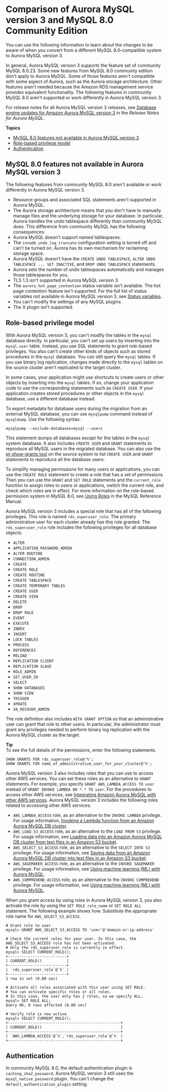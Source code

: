 # Comparison of Aurora MySQL version 3 and MySQL 8\.0 Community Edition<a name="Aurora.AuroraMySQL.Compare-80-v3"></a>

You can use the following information to learn about the changes to be aware of when you convert from a different MySQL 8\.0–compatible system to Aurora MySQL version 3\.

 In general, Aurora MySQL version 3 supports the feature set of community MySQL 8\.0\.23\. Some new features from MySQL 8\.0 community edition don't apply to Aurora MySQL\. Some of those features aren't compatible with some aspect of Aurora, such as the Aurora storage architecture\. Other features aren't needed because the Amazon RDS management service provides equivalent functionality\. The following features in community MySQL 8\.0 aren't supported or work differently in Aurora MySQL version 3\. 

 For release notes for all Aurora MySQL version 3 releases, see [ Database engine updates for Amazon Aurora MySQL version 3](https://docs.aws.amazon.com/AmazonRDS/latest/AuroraMySQLReleaseNotes/AuroraMySQL.Updates.30Updates.html) in the *Release Notes for Aurora MySQL*\. 

**Topics**
+ [MySQL 8\.0 features not available in Aurora MySQL version 3](#Aurora.AuroraMySQL.Compare-80-v3-features)
+ [Role\-based privilege model](#AuroraMySQL.privilege-model)
+ [Authentication](#AuroraMySQL.mysql80-authentication)

## MySQL 8\.0 features not available in Aurora MySQL version 3<a name="Aurora.AuroraMySQL.Compare-80-v3-features"></a>

 The following features from community MySQL 8\.0 aren't available or work differently in Aurora MySQL version 3\. 
+  Resource groups and associated SQL statements aren't supported in Aurora MySQL\. 
+  The Aurora storage architecture means that you don't have to manually manage files and the underlying storage for your database\. In particular, Aurora handles the undo tablespace differently than community MySQL does\. This difference from community MySQL has the following consequences: 
  +  Aurora MySQL doesn't support named tablespaces\. 
  +  The `innodb_undo_log_truncate` configuration setting is turned off and can't be turned on\. Aurora has its own mechanism for reclaiming storage space\. 
  +  Aurora MySQL doesn't have the `CREATE UNDO TABLESPACE`, `ALTER UNDO TABLESPACE ... SET INACTIVE`, and `DROP UNDO TABLESPACE` statements\. 
  +  Aurora sets the number of undo tablespaces automatically and manages those tablespaces for you\. 
+  TLS 1\.3 isn't supported in Aurora MySQL version 3\. 
+  The `aurora_hot_page_contention` status variable isn't available\. The hot page contention feature isn't supported\. For the full list of status variables not available in Aurora MySQL version 3, see [Status variables](Aurora.AuroraMySQL.Compare-v2-v3.md#AuroraMySQL.mysql80-status-vars)\. 
+  You can't modify the settings of any MySQL plugins\. 
+  The X plugin isn't supported\. 

## Role\-based privilege model<a name="AuroraMySQL.privilege-model"></a>

 With Aurora MySQL version 3, you can't modify the tables in the `mysql` database directly\. In particular, you can't set up users by inserting into the `mysql.user` table\. Instead, you use SQL statements to grant role\-based privileges\. You also can't create other kinds of objects such as stored procedures in the `mysql` database\. You can still query the `mysql` tables\. If you use binary log replication, changes made directly to the `mysql` tables on the source cluster aren't replicated to the target cluster\. 

 In some cases, your application might use shortcuts to create users or other objects by inserting into the `mysql` tables\. If so, change your application code to use the corresponding statements such as `CREATE USER`\. If your application creates stored procedures or other objects in the `mysql` database, use a different database instead\. 

 To export metadata for database users during the migration from an external MySQL database, you can use `mysqlpump` command instead of `mysqldump`\. Use the following syntax\. 

```
mysqlpump --exclude-databases=mysql --users
```

 This statement dumps all databases except for the tables in the `mysql` system database\. It also includes `CREATE USER` and `GRANT` statements to reproduce all MySQL users in the migrated database\. You can also use the [pt\-show\-grants tool](https://www.percona.com/doc/percona-toolkit/LATEST/pt-show-grants.html) on the source system to list `CREATE USER` and `GRANT` statements to reproduce all the database users\. 

 To simplify managing permissions for many users or applications, you can use the `CREATE ROLE` statement to create a role that has a set of permissions\. Then you can use the `GRANT` and `SET ROLE` statements and the `current_role` function to assign roles to users or applications, switch the current role, and check which roles are in effect\. For more information on the role\-based permission system in MySQL 8\.0, see [Using Roles](https://dev.mysql.com/doc/refman/8.0/en/roles.html) in the MySQL Reference Manual\. 

 Aurora MySQL version 3 includes a special role that has all of the following privileges\. This role is named `rds_superuser_role`\. The primary administrative user for each cluster already has this role granted\. The `rds_superuser_role` role includes the following privileges for all database objects: 
+  `ALTER` 
+  `APPLICATION_PASSWORD_ADMIN` 
+  `ALTER ROUTINE` 
+  `CONNECTION_ADMIN` 
+  `CREATE` 
+  `CREATE ROLE` 
+  `CREATE ROUTINE` 
+  `CREATE TABLESPACE` 
+  `CREATE TEMPORARY TABLES` 
+  `CREATE USER` 
+  `CREATE VIEW` 
+  `DELETE` 
+  `DROP` 
+  `DROP ROLE` 
+  `EVENT` 
+  `EXECUTE` 
+  `INDEX` 
+  `INSERT` 
+  `LOCK TABLES` 
+  `PROCESS` 
+  `REFERENCES` 
+  `RELOAD` 
+  `REPLICATION CLIENT` 
+  `REPLICATION SLAVE` 
+  `ROLE_ADMIN` 
+  `SET_USER_ID` 
+  `SELECT` 
+  `SHOW DATABASES` 
+  `SHOW VIEW` 
+  `TRIGGER` 
+  `UPDATE` 
+  `XA_RECOVER_ADMIN` 

 The role definition also includes `WITH GRANT OPTION` so that an administrative user can grant that role to other users\. In particular, the administrator must grant any privileges needed to perform binary log replication with the Aurora MySQL cluster as the target\. 

**Tip**  
 To see the full details of the permissions, enter the following statements\.   

```
SHOW GRANTS FOR rds_superuser_role@'%';
SHOW GRANTS FOR name_of_administrative_user_for_your_cluster@'%';
```

 Aurora MySQL version 3 also includes roles that you can use to access other AWS services\. You can set these roles as an alternative to `GRANT` statements\. For example, you specify `GRANT AWS_LAMBDA_ACCESS TO user` instead of `GRANT INVOKE LAMBDA ON *.* TO user`\. For the procedures to access other AWS services, see [Integrating Amazon Aurora MySQL with other AWS services](AuroraMySQL.Integrating.md)\. Aurora MySQL version 3 includes the following roles related to accessing other AWS services: 
+  `AWS_LAMBDA_ACCESS` role, as an alternative to the `INVOKE LAMBDA` privilege\. For usage information, [Invoking a Lambda function from an Amazon Aurora MySQL DB cluster](AuroraMySQL.Integrating.Lambda.md)\. 
+  `AWS_LOAD_S3_ACCESS` role, as an alternative to the `LOAD FROM S3` privilege\. For usage information, see [Loading data into an Amazon Aurora MySQL DB cluster from text files in an Amazon S3 bucket](AuroraMySQL.Integrating.LoadFromS3.md)\. 
+  `AWS_SELECT_S3_ACCESS` role, as an alternative to the `SELECT INTO S3` privilege\. For usage information, see [Saving data from an Amazon Aurora MySQL DB cluster into text files in an Amazon S3 bucket](AuroraMySQL.Integrating.SaveIntoS3.md)\. 
+  `AWS_SAGEMAKER_ACCESS` role, as an alternative to the `INVOKE SAGEMAKER` privilege\. For usage information, see [Using machine learning \(ML\) with Aurora MySQL](mysql-ml.md)\. 
+  `AWS_COMPREHEND_ACCESS` role, as an alternative to the `INVOKE COMPREHEND` privilege\. For usage information, see [Using machine learning \(ML\) with Aurora MySQL](mysql-ml.md)\. 

 When you grant access by using roles in Aurora MySQL version 3, you also activate the role by using the `SET ROLE role_name` or `SET ROLE ALL` statement\. The following example shows how\. Substitute the appropriate role name for `AWS_SELECT_S3_ACCESS`\. 

```
# Grant role to user
mysql> GRANT AWS_SELECT_S3_ACCESS TO 'user'@'domain-or-ip-address'

# Check the current roles for your user. In this case, the AWS_SELECT_S3_ACCESS role has not been activated.
# Only the rds_superuser_role is currently in effect.
mysql> SELECT CURRENT_ROLE();
+--------------------------+
| CURRENT_ROLE()           |
+--------------------------+
| `rds_superuser_role`@`%` |
+--------------------------+
1 row in set (0.00 sec)

# Activate all roles associated with this user using SET ROLE.
# You can activate specific roles or all roles.
# In this case, the user only has 2 roles, so we specify ALL.
mysql> SET ROLE ALL;
Query OK, 0 rows affected (0.00 sec)

# Verify role is now active
mysql> SELECT CURRENT_ROLE();
+--------------------------------------------------+
| CURRENT_ROLE()                                   |
+--------------------------------------------------+
| `AWS_LAMBDA_ACCESS`@`%`,`rds_superuser_role`@`%` |
+--------------------------------------------------+
```

## Authentication<a name="AuroraMySQL.mysql80-authentication"></a>

 In community MySQL 8\.0, the default authentication plugin is `caching_sha2_password`\. Aurora MySQL version 3 still uses the `mysql_native_password` plugin\. You can't change the `default_authentication_plugin` setting\. 